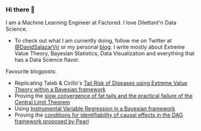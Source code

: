### Hi there 👋



I am a Machine Learning Engineer at Factored. I love Dilettant'n Data Science. 

- To check out what I am currently doing, follow me on Twitter at [@DavidSalazarVir](https://twitter.com/DavidSalazarVir) or my personal [blog](https://david-salazar.github.io/). I write mostly about Extreme Value Theory, Bayesian Statistics, Data Visualization and everything that has a Data Science flavor. 

Favourite blogposts:

- Replicating Taleb & Cirillo's [Tail Risk of Diseases using Extreme Value Theory within a Bayesian framework](https://david-salazar.github.io/2020/07/05/tail-risk-of-diseases-in-r/)
- Proving the [slow convergence of fat tails and the practical failure of the Central Limit Theorem](https://david-salazar.github.io/2020/05/30/central-limit-theorem-in-action/)
- Using [Instrumental Variable Regression in a Bayesian framework](https://david-salazar.github.io/2020/06/03/bayesian-instrumental-variable-regression/)
- Proving the [conditions for identifiability of causal effects in the DAG framework proposed by Pearl](https://david-salazar.github.io/2020/07/31/causality-testing-identifiability/)
